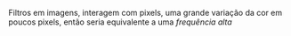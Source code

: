 Filtros em imagens, interagem com pixels, uma grande variação da cor em poucos pixels, então seria equivalente a uma *frequência alta* 